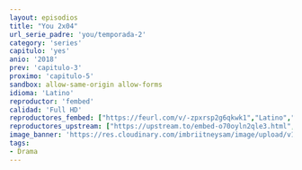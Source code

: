 ```yaml
---
layout: episodios
title: "You 2x04"
url_serie_padre: 'you/temporada-2'
category: 'series'
capitulo: 'yes'
anio: '2018'
prev: 'capitulo-3'
proximo: 'capitulo-5'
sandbox: allow-same-origin allow-forms
idioma: 'Latino'
reproductor: 'fembed'
calidad: 'Full HD'
reproductores_fembed: ["https://feurl.com/v/-zpxrsp2g6qkwk1","Latino","https://myurlshort.live/v/djy-8sxw50mmlw4","Latino","https://mstream.website/oo9ar764ad8k","Latino","https://feurl.com/v/zrqr2ij2p6-43jj","Latino","https://mstream.website/peusmolmodks","Latino"]
reproductores_upstream: ["https://upstream.to/embed-o70oyln2qle3.html","Latino"]
image_banner: 'https://res.cloudinary.com/imbriitneysam/image/upload/v1546465939/you-banner-min.jpg'
tags:
- Drama
---
```













